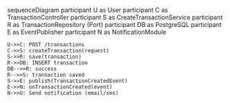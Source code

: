 sequenceDiagram
participant U as User
participant C as TransactionController
participant S as CreateTransactionService
participant R as TransactionRepository (Port)
participant DB as PostgreSQL
participant E as EventPublisher
participant N as NotificationModule

    U->>C: POST /transactions
    C->>S: createTransaction(request)
    S->>R: save(transaction)
    R->>DB: INSERT transaction
    DB-->>R: success
    R-->>S: transaction saved
    S->>E: publish(TransactionCreatedEvent)
    E->>N: onTransactionCreated(event)
    N->>U: Send notification (email/sms)
